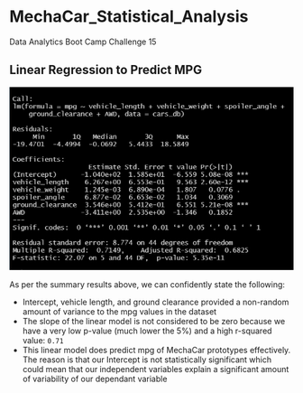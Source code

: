 # MechaCar_Statistical_Analysis
Data Analytics Boot Camp Challenge 15

## Linear Regression to Predict MPG

![Linear Regression to Predict MPG](./Resources/del1.png)

As per the summary results above, we can confidently state the following:

- Intercept, vehicle length, and ground clearance provided a non-random amount of variance to the mpg values in the dataset
- The slope of the linear model is not considered to be zero because we have a very low p-value (much lower the 5%) and a high r-squared value: `0.71`
- This linear model does predict mpg of MechaCar prototypes effectively. The reason is that our Intercept is not statistically significant which could mean that our independent variables explain a significant amount of variability of our dependant variable
